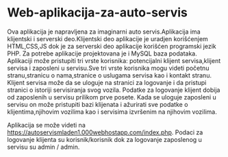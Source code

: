# Web-aplikacija-za-auto-servis

Ova aplikacija je napravljena za imaginarni auto servis.Aplikacija ima klijentski i serverski deo.Klijentski deo aplikacije je uradjen korišćenjem HTML,CSS,JS dok je za serverski deo aplikacije korišćen programski jezik PHP. Za potrebe aplikacije projektovana je i MySQL baza podataka.
Aplikaciji može pristupiti tri vrste korisnika: potencijalni klijent servisa,klijent servisa i zaposleni u servisu.Sve tri vrste korisnika mogu videti početnu stranu,stranicu o nama,stranice o uslugama servisa kao i kontakt stranu. Klijent servisa može da se uloguje na stranici za logovanje i da pristupi stranici o istoriji servisiranja svog vozila. Podatke za logovanje klijent dobija od zaposlenih u servisu prilikom prve posete. Kada se uloguje zaposleni u servisu on može pristupiti bazi klijenata i ažurirati sve podatke o klijentima,njihovim vozilima kao i servisima izvršenim na njihovim vozilima.

Aplikacija se može videti na https://autoservismladen1.000webhostapp.com/index.php.
Podaci za logovanje klijenta su korisnik/korisnik dok za logovanje zaposlenog u servisu su admin / admin. 
